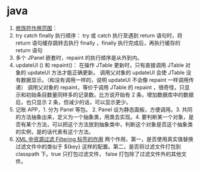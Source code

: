 # java

1. [修饰符作用范围](../Java/modifier.md)：
2. try catch finally 执行顺序：
   try 或 catch 执行至遇到 return 语句时，将 return 语句缓存跳转去执行 finally ，finally 执行完成后，再执行缓存的 return 语句
3. 多个 JPanel 嵌套时，repaint 的执行顺序是从外到内。
4. updateUI () 和 repaint()：
   在操作 JTable 更新时，只有直接调用 JTable 对象的 updateUI 方法才能正确更新。 调用父对象的 updateUI 会使 JTable 没有数据显示。（和没有调用一样的，说明 updateUI 不会像 repaint 一样调用传递）
   调用父对象的 repaint，等价于调用 JTable 的 repaint ，很奇怪，只显示和初始条目数量同样多的记录数。比方说开始有 2 条，增加数据库中的数据后，也只显示 2 条，但减少的话，可以显示更少。
5. 记账 APP，1. 分为 Panel 等包。 2. Panel 设为静态面板，方便调用。3. 共同的方法抽象出来，定义为一个抽象类，用类去实现。4. 要判断某一个对象，是否有某个方法，可以把这个方法放到抽象类中，判断这个对象是否这个抽象类的实例，是的话代表有这个方法。
6. [XML 中资源过滤 Filtering 标签的作用](../Java/XML.md)
   两个作用，第一，是否使用真实值替换过滤文件中的类似于 ${key} 这样的配置。第二，是否将过滤文件打包到 classpath 下。true 只打包过滤文件， false 打包除了过滤文件外的其他文件。

